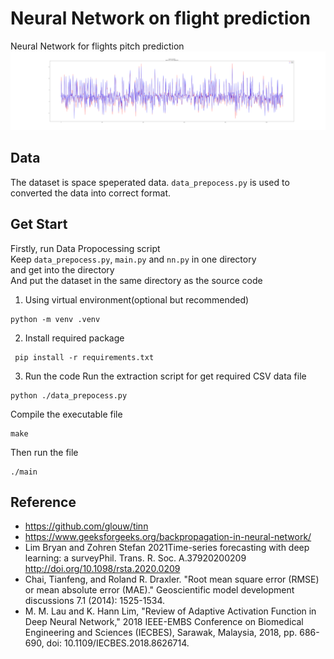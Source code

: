 # Neural Network on flight prediction
Neural Network for flights pitch prediction<br>
![Showing](./ScreenShoot/Demo.png)

## Data
The dataset is space speperated data. ` data_prepocess.py ` is used to converted the data into correct format.<br/>

## Get Start
Firstly, run Data Propocessing script<br/>
Keep ` data_prepocess.py `, ` main.py ` and ` nn.py ` in one directory<br>
and get into the directory<br>
And put the dataset in the same directory as the source code<br>

1. Using virtual environment(optional but recommended)<br>
```shell
python -m venv .venv
```

2. Install required package
```shell
 pip install -r requirements.txt
```

3. Run the code
Run the extraction script for get required CSV data file<br/>
```shell
python ./data_prepocess.py
```

Compile the executable file
```shell
make
```

Then run the file
```shell
./main
```

## Reference
- https://github.com/glouw/tinn<br/>
- https://www.geeksforgeeks.org/backpropagation-in-neural-network/<br>
- Lim Bryan and Zohren Stefan 2021Time-series forecasting with deep learning: a surveyPhil. Trans. R. Soc. A.37920200209
http://doi.org/10.1098/rsta.2020.0209<br/>
- Chai, Tianfeng, and Roland R. Draxler. "Root mean square error (RMSE) or mean absolute error (MAE)." Geoscientific model development discussions 7.1 (2014): 1525-1534.<br/>
- M. M. Lau and K. Hann Lim, "Review of Adaptive Activation Function in Deep Neural Network," 2018 IEEE-EMBS Conference on Biomedical Engineering and Sciences (IECBES), Sarawak, Malaysia, 2018, pp. 686-690, doi: 10.1109/IECBES.2018.8626714.<br/>
